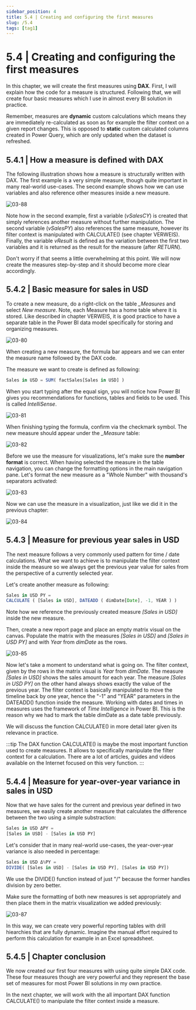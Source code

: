 ```yaml
---
sidebar_position: 4
title: 5.4 | Creating and configuring the first measures
slug: /5.4
tags: [tag1]
---
```


# 5.4 | Creating and configuring the first measures

In this chapter, we will create the first measures using **DAX**. First, I will explain how the code for a measure is structured. Following that, we will create four basic measures which I use in almost every BI solution in practice.

Remember, measures are **dynamic** custom calculations which means they are immediately re-calculated as soon as for example the filter context on a given report changes. This is opposed to **static** custom calculated columns created in Power Query, which are only updated when the dataset is refreshed.

## 5.4.1 | How a measure is defined with DAX

The following illustration shows how a measure is structurally written with DAX. The first example is a very simple measure, though quite important in many real-world use-cases. The second example shows how we can use variables and also reference other measures inside a new measure.

![03-88](/img/img_book_03-88.png)

Note how in the second example, first a variable (*vSalesCY*) is created that simply references another measure without further manipulation. The second variable (*vSalesPY*) also references the same measure, however its filter context is manipulated with CALCULATE() (see chapter VERWEIS). Finally, the variable *vResult* is defined as the variation between the first two variables and it is returned as the result for the measure (after *RETURN*).

Don't worry if that seems a little overwhelming at this point. We will now create the measures step-by-step and it should become more clear accordingly.

## 5.4.2 | Basic measure for sales in USD

To create a new measure, do a right-click on the table *_Measures* and select *New measure*. Note, each Measure has a home table where it is stored. Like described in chapter VERWEIS, it is good practice to have a separate table in the Power BI data model specifically for storing and organizing measures.

![03-80](/img/img_book_03-80.png)

When creating a new measure, the formula bar appears and we can enter the measure name followed by the DAX code.

The measure we want to create is defined as following:

```jsx title="New measure: Sales in USD"
Sales in USD = SUM( factSales[Sales in USD] )
```

When you start typing after the equal sign, you will notice how Power BI gives you recommendations for functions, tables and fields to be used. This is called *IntelliSense*.

![03-81](/img/img_book_03-81.png)

When finishing typing the formula, confirm via the checkmark symbol. The new measure should appear under the *_Measure* table:

![03-82](/img/img_book_03-82.png)

Before we use the measure for visualizations, let's make sure the **number format** is correct. When having selected the measure in the table navigation, you can change the formatting options in the main navigation pane. Let's format the new measure as a "Whole Number" with thousand's separators activated:

![03-83](/img/img_book_03-83.png)

Now we can use the measure in a visualization, just like we did it in the previous chapter:

![03-84](/img/img_book_03-84.png)

## 5.4.3 | Measure for previous year sales in USD

The next measure follows a very commonly used pattern for time / date calculations. What we want to achieve is to manipulate the filter context inside the measure so we always get the previous year value for sales from the perspective of a currently selected year.

Let's create another measure as following:

```jsx title="New measure: Sales in USD PY"
Sales in USD PY =
CALCULATE ( [Sales in USD], DATEADD ( dimDate[Date], -1, YEAR ) )
```

Note how we reference the previously created measure *[Sales in USD]* inside the new measure.

Then, create a new report page and place an empty matrix visual on the canvas. Populate the matrix with the measures *[Sales in USD]* and *[Sales in USD PY]* and with *Year* from *dimDate* as the rows.

![03-85](/img/img_book_03-85.png)

Now let's take a moment to understand what is going on. The filter context, given by the rows in the matrix visual is *Year* from *dimDate*. The measure *[Sales in USD]* shows the sales amount for each year. The measure *[Sales in USD PY]* on the other hand always shows exactly the value of the previous year. The filter context is basically manipulated to move the timeline back by one year, hence the "-1" and "YEAR" parameters in the DATEADD() function inside the measure. Working with dates and times in measures uses the framework of *Time Intelligence* in Power BI. This is the reason why we had to mark the table dimDate as a date table previously.

We will discuss the function CALCULATE() in more detail later given its relevance in practice.

:::tip
The DAX function CALCULATE() is maybe the most important function used to create measures. It allows to specifically manipulate the filter context for a calculation. There are a lot of articles, guides and videos available on the Internet focused on this very function.
:::

## 5.4.4 | Measure for year-over-year variance in sales in USD

Now that we have sales for the current and previous year defined in two measures, we easily create another measure that calculates the difference between the two using a simple substraction:

```jsx title="New measure: Sales in USD ΔPY"
Sales in USD ΔPY =
[Sales in USD] - [Sales in USD PY]
```

Let's consider that in many real-world use-cases, the year-over-year variance is also needed in percentage:

```jsx title="New measure: Sales in USD Δ%PY"
Sales in USD Δ%PY =
DIVIDE( [Sales in USD] - [Sales in USD PY], [Sales in USD PY])
```
We use the DIVIDE() function instead of just "/" because the former handles division by zero better.

Make sure the formatting of both new measures is set appropriately and then place them in the matrix visualization we added previously:

![03-87](/img/img_book_03-87.png)

In this way, we can create very powerful reporting tables with drill hiearchies that are fully dynamic. Imagine the manual effort required to perform this calculation for example in an Excel spreadsheet.

## 5.4.5 | Chapter conclusion

We now created our first four measures with using quite simple DAX code. These four measures though are very powerful and they represent the base set of measures for most Power BI solutions in my own practice.

In the next chapter, we will work with the all important DAX function CALCULATE() to manipulate the filter context inside a measure.

